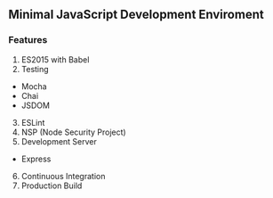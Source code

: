 ## Minimal JavaScript Development Enviroment

### Features
1. ES2015 with Babel
2. Testing
  * Mocha
  * Chai
  * JSDOM
3. ESLint
4. NSP (Node Security Project)
5. Development Server
  * Express
6. Continuous Integration
7. Production Build

